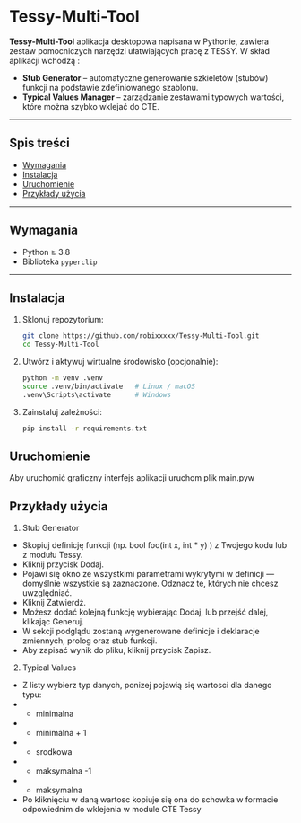 # Tessy-Multi-Tool

**Tessy-Multi-Tool** aplikacja desktopowa napisana w Pythonie, zawiera zestaw pomocniczych narzędzi ułatwiających pracę z TESSY. W skład aplikacji wchodzą :

- **Stub Generator** – automatyczne generowanie szkieletów (stubów) funkcji na podstawie zdefiniowanego szablonu.
- **Typical Values Manager** – zarządzanie zestawami typowych wartości, które można szybko wklejać do CTE.

---

## Spis treści

- [Wymagania](#wymagania)  
- [Instalacja](#instalacja)  
- [Uruchomienie](#uruchomienie)  
- [Przykłady użycia](#przykłady-użycia)   

---

## Wymagania

- Python ≥ 3.8  
- Biblioteka `pyperclip`  

---

## Instalacja

1. Sklonuj repozytorium:
   ```bash
   git clone https://github.com/robixxxxx/Tessy-Multi-Tool.git
   cd Tessy-Multi-Tool

2. Utwórz i aktywuj wirtualne środowisko (opcjonalnie):
   ```bash
   python -m venv .venv
   source .venv/bin/activate   # Linux / macOS
   .venv\Scripts\activate      # Windows

3. Zainstaluj zależności:
   ```bash
   pip install -r requirements.txt

## Uruchomienie

Aby uruchomić graficzny interfejs aplikacji uruchom plik main.pyw

## Przykłady użycia

1. Stub Generator
* Skopiuj definicję funkcji (np. bool foo(int x, int * y) ) z Twojego kodu lub z modułu Tessy.
* Kliknij przycisk Dodaj.
* Pojawi się okno ze wszystkimi parametrami wykrytymi w definicji — domyślnie wszystkie są zaznaczone. Odznacz te, których nie chcesz uwzględniać.
* Kliknij Zatwierdź.
* Możesz dodać kolejną funkcję wybierając Dodaj, lub przejść dalej, klikając Generuj.
* W sekcji podglądu zostaną wygenerowane definicje i deklaracje zmiennych, prolog oraz stub funkcji. 
* Aby zapisać wynik do pliku, kliknij przycisk Zapisz.

2. Typical Values
* Z listy wybierz typ danych, ponizej pojawią się wartosci dla danego typu:
* * minimalna
* * minimalna + 1
* * srodkowa
* * maksymalna -1
* * maksymalna 
* Po kliknięciu w daną wartosc kopiuje się ona do schowka w formacie odpowiednim do wklejenia w module CTE Tessy